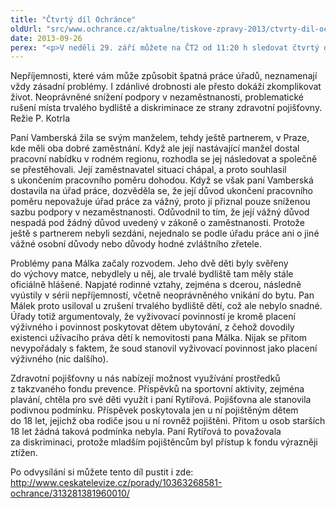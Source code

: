 ```yaml
---
title: "Čtvrtý díl Ochránce"
oldUrl: "src/www.ochrance.cz/aktualne/tiskove-zpravy-2013/ctvrty-dil-ochrance"
date: 2013-09-26
perex: "<p>V neděli 29. září můžete na ČT2 od 11:20 h sledovat čtvrtý díl pořadu Ochránce. Ukážeme vám případ snížené podpory v nezaměstnanosti při výpovědi dohodou, příběh otce snažícího se zrušit u sebe místo trvalého bydliště dětem svěřeným do péče matky a případ tak trochu podivných kritérií pojišťovny pro čerpání prostředků z fondu prevence. Repríza je na programu ve středu 2. 10. ve 13:10 a další opakování jsou pak zařazena do vysílání ČT2 v neděli a úterý vždy po půlnoci.</p>"
---
```


<!-- imported from the old website -->

<p>Nepříjemnosti, které vám může způsobit špatná práce úřadů, neznamenají vždy zásadní problémy. I zdánlivé drobnosti ale přesto dokáží zkomplikovat život. Neoprávněné snížení podpory v nezaměstnanosti, problematické rušení místa trvalého bydliště a diskriminace ze strany zdravotní pojišťovny. Režie P. Kotrla</p><p>Paní Vamberská žila se svým manželem, tehdy ještě partnerem, v Praze, kde měli oba dobré zaměstnání. Když ale její nastávající manžel dostal pracovní nabídku v rodném regionu, rozhodla se jej následovat a společně se přestěhovali. Její zaměstnavatel situaci chápal, a proto souhlasil s ukončením pracovního poměru dohodou. Když se však paní Vamberská dostavila na úřad práce, dozvěděla se, že její důvod ukončení pracovního poměru nepovažuje úřad práce za vážný, proto jí přiznal pouze sníženou sazbu podpory v nezaměstnanosti. Odůvodnil to tím, že její vážný důvod nespadá pod žádný důvod uvedený v zákoně o zaměstnanosti. Protože ještě s partnerem nebyli sezdáni, nejednalo se podle úřadu práce ani o jiné vážné osobní důvody nebo důvody hodné zvláštního zřetele.</p><p>Problémy pana Málka začaly rozvodem. Jeho dvě děti byly svěřeny do výchovy matce, nebydlely u něj, ale trvalé bydliště tam měly stále oficiálně hlášené. Napjaté rodinné vztahy, zejména s dcerou, následně vyústily v sérii nepříjemností, včetně neoprávněného vnikání do bytu. Pan Málek proto usiloval u zrušení trvalého bydliště dětí, což ale nebylo snadné. Úřady totiž argumentovaly, že vyživovací povinností je kromě placení výživného i povinnost poskytovat dětem ubytování, z čehož dovodily existenci užívacího práva dětí k nemovitosti pana Málka. Nijak se přitom nevypořádaly s faktem, že soud stanovil vyživovací povinnost jako placení výživného (nic dalšího). </p><p>Zdravotní pojišťovny u nás nabízejí možnost využívání prostředků z takzvaného fondu prevence. Příspěvků na sportovní aktivity, zejména plavání, chtěla pro své děti využít i paní Rytířová. Pojišťovna ale stanovila podivnou podmínku. Příspěvek poskytovala jen u ní pojištěným dětem do 18 let, jejichž oba rodiče jsou u ní rovněž pojištěni. Přitom u osob starších 18 let žádná taková podmínka nebyla. Paní Rytířová to považovala za diskriminaci, protože mladším pojištěncům byl přístup k fondu výrazněji ztížen.</p><p>Po odvysílání si můžete tento díl pustit i zde: <a title="Otevření do nového okna" href="http://www.ceskatelevize.cz/porady/10363268581-ochrance/313281381960010/" target="_blank">http://www.ceskatelevize.cz/porady/10363268581-ochrance/313281381960010/</a> <img alt="" src="https://www.ochrance.cz/typo3/ext/od_linkdesc/icons/external.gif" class="od_linkdesc_icon_external" /></p><p> </p>
